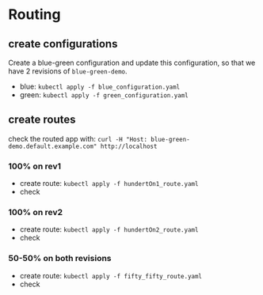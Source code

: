 # Routing

## create configurations

Create a blue-green configuration and update this configuration, so that we have 2 revisions of `blue-green-demo`.

- blue: `kubectl apply -f blue_configuration.yaml`
- green: `kubectl apply -f green_configuration.yaml`

## create routes

check the routed app with: `curl -H "Host: blue-green-demo.default.example.com" http://localhost`

### 100% on rev1

- create route: `kubectl apply -f hundertOn1_route.yaml`
- check

### 100% on rev2

- create route: `kubectl apply -f hundertOn2_route.yaml`
- check

### 50-50% on both revisions

- create route: `kubectl apply -f fifty_fifty_route.yaml`
- check
